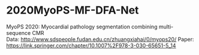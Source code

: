 # 2020MyoPS-MF-DFA-Net
MyoPS 2020: Myocardial pathology segmentation combining multi-sequence CMR  
Data: http://www.sdspeople.fudan.edu.cn/zhuangxiahai/0/myops20/ 
Paper: https://link.springer.com/chapter/10.1007%2F978-3-030-65651-5_14
